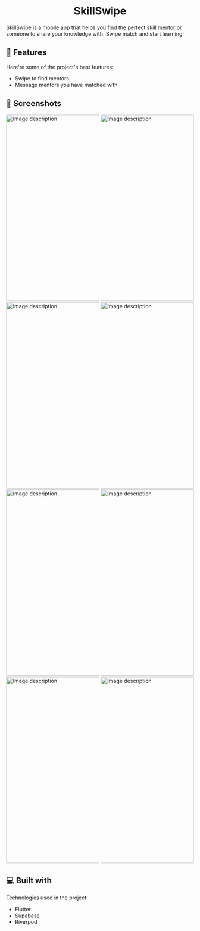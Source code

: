 <h1 align="center" id="title">SkillSwipe</h1>

<p id="description">SkillSwipe is a mobile app that helps you find the perfect skill mentor or someone to share your knowledge with. Swipe match and start learning!</p>

  
  
<h2>🧐 Features</h2>

Here're some of the project's best features:

*   Swipe to find mentors
*   Message mentors you have matched with

<h2>📱 Screenshots</h2>

<img src="https://github.com/zaki-dawrey/SkillSwipe/assets/40626722/5cbbc4d5-3313-473d-9e2e-41928e84ebf8" alt="Image description" width="250" height="500">
<img src="https://github.com/zaki-dawrey/SkillSwipe/assets/40626722/85148175-64f8-4798-90e9-cbce3b1daabf" alt="Image description" width="250" height="500">
<img src="https://github.com/zaki-dawrey/SkillSwipe/assets/40626722/d0a8afb7-dab2-456c-9e6e-17acf73f4a76" alt="Image description" width="250" height="500">
<img src="https://github.com/zaki-dawrey/SkillSwipe/assets/40626722/88f4bd07-f586-4448-bfd7-021f84b4e461" alt="Image description" width="250" height="500">
<img src="https://github.com/zaki-dawrey/SkillSwipe/assets/40626722/56779425-4293-4799-8d84-f2510da99851" alt="Image description" width="250" height="500">
<img src="https://github.com/zaki-dawrey/SkillSwipe/assets/40626722/9ac3abf6-7f74-4b93-8ffc-dc49959b8c4c" alt="Image description" width="250" height="500">
<img src="https://github.com/zaki-dawrey/SkillSwipe/assets/40626722/51431c8b-d3dd-45d7-bba0-ba29fee52b25" alt="Image description" width="250" height="500">
<img src="https://github.com/zaki-dawrey/SkillSwipe/assets/40626722/7124332f-7615-49f2-97dd-e870839e749f" alt="Image description" width="250" height="500">

  
<h2>💻 Built with</h2>

Technologies used in the project:

*   Flutter
*   Supabase
*   Riverpod
